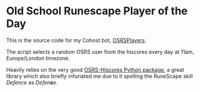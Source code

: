 # Old School Runescape Player of the Day
This is the source code for my Cohost bot, [OSRSPlayers](https://cohost.org/OSRSPlayers).

The script selects a random OSRS user from the hiscores every day at 11am, Europe/London timezone.

Heavily relies on the very good [OSRS-Hiscores Python package](https://github.com/Coffee-fueled-deadlines/osrs-hiscores), a great library which also briefly infuriated me due to it spelling the RuneScape skill _Defence_ as _Defen**s**e_.
